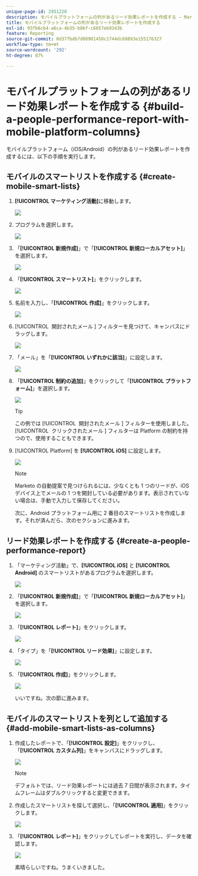 ```yaml
---
unique-page-id: 2951220
description: モバイルプラットフォームの列があるリード効果レポートを作成する — Marketo ドキュメント — 製品ドキュメント
title: モバイルプラットフォームの列があるリード効果レポートを作成する
exl-id: 93fb6cb4-a6ca-4b35-b8bf-c6657eb9343b
feature: Reporting
source-git-commit: 0d37fbdb7d08901458c1744dc68893e155176327
workflow-type: tm+mt
source-wordcount: '292'
ht-degree: 87%

---
```


# モバイルプラットフォームの列があるリード効果レポートを作成する {#build-a-people-performance-report-with-mobile-platform-columns}

モバイルプラットフォーム（iOS/Android）の列があるリード効果レポートを作成するには、以下の手順を実行します。

## モバイルのスマートリストを作成する {#create-mobile-smart-lists}

1. **[!UICONTROL マーケティング活動]**&#x200B;に移動します。

   ![](assets/ma.png)

1. プログラムを選択します。

   ![](assets/two-1.png)

1. 「**[!UICONTROL 新規作成]**」で「**[!UICONTROL 新規ローカルアセット]**」を選択します。

   ![](assets/three-1.png)

1. 「**[!UICONTROL スマートリスト]**」をクリックします。

   ![](assets/four-1.png)

1. 名前を入力し、「**[!UICONTROL 作成]**」をクリックします。

   ![](assets/five-1.png)

1. [!UICONTROL &#x200B; 開封されたメール &#x200B;] フィルターを見つけて、キャンバスにドラッグします。

   ![](assets/six-1.png)

1. 「メール」を「**[!UICONTROL いずれかに該当]**」に設定します。

   ![](assets/seven.png)

1. 「**[!UICONTROL 制約の追加]**」をクリックして「**[!UICONTROL プラットフォーム]**」を選択します。

   ![](assets/eight.png)

   >[!TIP]
   >
   >この例では [!UICONTROL &#x200B; 開封されたメール &#x200B;] フィルターを使用しました。 [!UICONTROL &#x200B; クリックされたメール &#x200B;] フィルターは Platform の制約を持つので、使用することもできます。

1. [!UICONTROL Platform] を **[!UICONTROL iOS]** に設定します。

   ![](assets/nine.png)

   >[!NOTE]
   >
   >Marketo の自動提案で見つけられるには、少なくとも 1 つのリードが、iOS デバイス上でメールの 1 つを開封している必要があります。表示されていない場合は、手動で入力して保存してください。

   次に、Android プラットフォーム用に 2 番目のスマートリストを作成します。それが済んだら、次のセクションに進みます。

## リード効果レポートを作成する {#create-a-people-performance-report}

1. 「マーケティング活動」で、**[!UICONTROL iOS]** と **[!UICONTROL Android]** のスマートリストがあるプログラムを選択します。

   ![](assets/ten.png)

1. 「**[!UICONTROL 新規作成]**」で「**[!UICONTROL 新規ローカルアセット]**」を選択します。

   ![](assets/eleven.png)

1. 「**[!UICONTROL レポート]**」をクリックします。

   ![](assets/twelve.png)

1. 「タイプ」を「**[!UICONTROL リード効果]**」に設定します。

   ![](assets/thirteen.png)

1. 「**[!UICONTROL 作成]**」をクリックします。

   ![](assets/fourteen.png)

   いいですね。次の節に進みます。

## モバイルのスマートリストを列として追加する {#add-mobile-smart-lists-as-columns}

1. 作成したレポートで、「**[!UICONTROL 設定]**」をクリックし、「**[!UICONTROL カスタム列]**」をキャンバスにドラッグします。

   ![](assets/fifteen.png)

   >[!NOTE]
   >
   >デフォルトでは、リード効果レポートには過去 7 日間が表示されます。タイムフレームはダブルクリックすると変更できます。

1. 作成したスマートリストを探して選択し、「**[!UICONTROL 適用]**」をクリックします。

   ![](assets/sixteen.png)

1. 「**[!UICONTROL レポート]**」をクリックしてレポートを実行し、データを確認します。

   ![](assets/seventeen.png)

   素晴らしいですね。うまくいきました。
